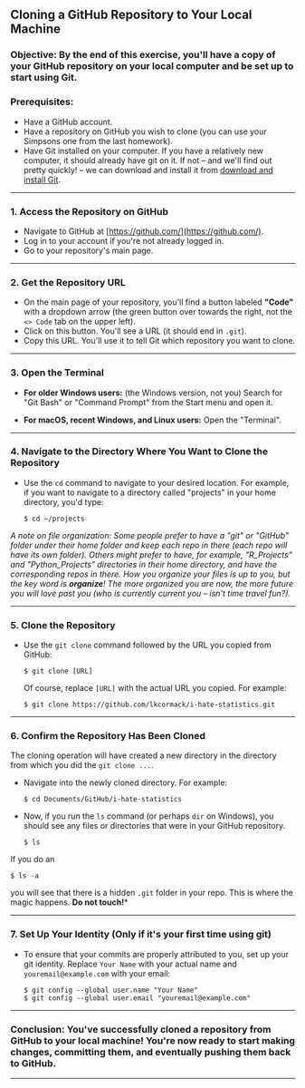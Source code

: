 ## Cloning a GitHub Repository to Your Local Machine

### Objective: By the end of this exercise, you'll have a copy of your GitHub repository on your local computer and be set up to start using Git.

### Prerequisites: 
- Have a GitHub account.
- Have a repository on GitHub you wish to clone (you can use your Simpsons one from the last homework).
- Have Git installed on your computer.
If you have a relatively new computer, it should already have git on it. If not – and we'll find out pretty quickly! – we can download and install it from [download and install Git](https://git-scm.com/downloads).

---

### 1. Access the Repository on GitHub

- Navigate to GitHub at [https://github.com/](https://github.com/).
- Log in to your account if you're not already logged in.
- Go to your repository's main page.

---

### 2. Get the Repository URL

- On the main page of your repository, you'll find a button labeled **"Code"** with a dropdown arrow (the green button over towards the right, not the `<> Code` tab on the upper left).
- Click on this button. You'll see a URL (it should end in `.git`).
- Copy this URL. You'll use it to tell Git which repository you want to clone.

---

### 3. Open the Terminal

- **For older Windows users:** (the Windows version, not you) Search for "Git Bash" or "Command Prompt" from the Start menu and open it.
  
- **For macOS, recent Windows, and Linux users:** Open the "Terminal".

---

### 4. Navigate to the Directory Where You Want to Clone the Repository

- Use the `cd` command to navigate to your desired location. For example, if you want to navigate to a directory called "projects" in your home directory, you'd type:

  ```
  $ cd ~/projects
  ```
*A note on file organization: Some people prefer to have a "git" or "GitHub" folder under their home folder and keep each repo in there (each repo will have its own folder). Others might prefer to have, for example, "R_Projects" and "Python_Projects" directories in their home directory, and have the corresponding repos in there. How you organize your files is up to you, but the key word is **organize**! The more organized you are now, the more future you will love past you (who is currently current you – isn't time travel fun?).*

---

### 5. Clone the Repository

- Use the `git clone` command followed by the URL you copied from GitHub:

  ```
  $ git clone [URL]
  ```

  Of course, replace `[URL]` with the actual URL you copied. For example:

  ```
  $ git clone https://github.com/lkcormack/i-hate-statistics.git
  ```

---

### 6. Confirm the Repository Has Been Cloned
The cloning operation will have created a new directory in the directory from which you did the `git clone ...`.
- Navigate into the newly cloned directory. For example:

  ```
  $ cd Documents/GitHub/i-hate-statistics
  ```

- Now, if you run the `ls` command (or perhaps `dir` on Windows), you should see any files or directories that were in your GitHub repository.

  ```
  $ ls
  ```
If you do an
  ```
  $ ls -a
  ```
you will see that there is a hidden `.git` folder in your repo. This is where the magic happens. **Do not touch!***

---

### 7. Set Up Your Identity (Only if it's your first time using git)

- To ensure that your commits are properly attributed to you, set up your git identity. Replace `Your Name` with your actual name and `youremail@example.com` with your email:

  ```
  $ git config --global user.name "Your Name"
  $ git config --global user.email "youremail@example.com"
  ```

---

### Conclusion: You've successfully cloned a repository from GitHub to your local machine! You're now ready to start making changes, committing them, and eventually pushing them back to GitHub.

---
